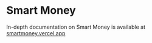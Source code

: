 # Smart Money 

In-depth documentation on Smart Money is available at [smartmoney.vercel.app](https://smartmoneylabs.vercel.app)